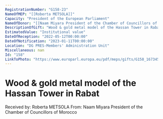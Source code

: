 ```yaml
---
RegistrationNumber: "G158-23"
NameOfMEP: "[[Roberta METSOLA]]"
Capacity: "President of the European Parliament"
NameOfDonor: "[[Naam Miyara President of the Chamber of Councillors of Morocco]]"
DescriptionOfGift: "Wood & gold metal model of the Hassan Tower in Rabat"
EstimatedValue: "Institutional value"
DateOfReception: "2022-05-12T00:00:00"
DateOfNotification: "2023-01-11T00:00:00"
Location: "DG PRES-Members' Administration Unit"
Miscellaneous: nan
Id: "158"
LinkToPhoto: "https://www.europarl.europa.eu/pdf/meps/gifts/G158_1673458255621.jpg#"
---
```


# Wood & gold metal model of the Hassan Tower in Rabat

Received by: Roberta METSOLA
From: Naam Miyara President of the Chamber of Councillors of Morocco
